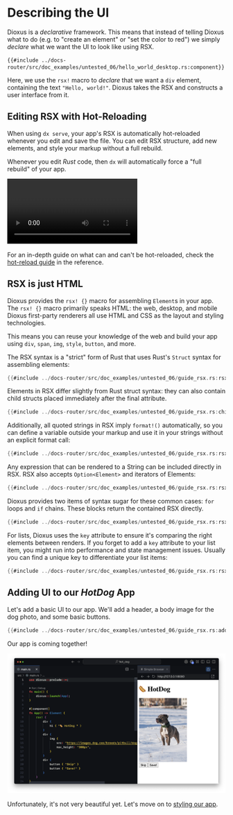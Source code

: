 # Describing the UI

Dioxus is a _declarative_ framework. This means that instead of telling Dioxus what to do (e.g. to "create an element" or "set the color to red") we simply _declare_ what we want the UI to look like using RSX.

```rust, no_run
{{#include ../docs-router/src/doc_examples/untested_06/hello_world_desktop.rs:component}}
```

Here, we use the `rsx!` macro to _declare_ that we want a `div` element, containing the text `"Hello, world!"`. Dioxus takes the RSX and constructs a user interface from it.

## Editing RSX with Hot-Reloading

When using `dx serve`, your app's RSX is automatically hot-reloaded whenever you edit and save the file. You can edit RSX structure, add new elements, and style your markup without a full rebuild.

Whenever you edit *Rust* code, then `dx` will automatically force a "full rebuild" of your app.

![Dog App Hotreloading](/assets/06_docs/dog_app_hotreload.mp4)

For an in-depth guide on what can and can't be hot-reloaded, check the [hot-reload guide](../reference/hotreload.md) in the reference.

## RSX is just HTML

Dioxus provides the `rsx! {}` macro for assembling `Element`s in your app. The `rsx! {}` macro primarily speaks HTML: the web, desktop, and mobile Dioxus first-party renderers all use HTML and CSS as the layout and styling technologies.

This means you can reuse your knowledge of the web and build your app using `div`, `span`, `img`, `style`, `button`, and more.

The RSX syntax is a "strict" form of Rust that uses Rust's `Struct` syntax for assembling elements:

```rust
{{#include ../docs-router/src/doc_examples/untested_06/guide_rsx.rs:rsx_is_html}}
```

Elements in RSX differ slightly from Rust struct syntax: they can also contain child structs placed immediately after the final attribute.

```rust
{{#include ../docs-router/src/doc_examples/untested_06/guide_rsx.rs:child_rsx}}
```

Additionally, all quoted strings in RSX imply `format!()` automatically, so you can define a variable outside your markup and use it in your strings without an explicit format call:

```rust
{{#include ../docs-router/src/doc_examples/untested_06/guide_rsx.rs:rsx_format}}
```

Any expression that can be rendered to a String can be included directly in RSX. RSX also accepts `Option<Element>` and iterators of Elements:

```rust
{{#include ../docs-router/src/doc_examples/untested_06/guide_rsx.rs:rsx_expression}}
```

Dioxus provides two items of syntax sugar for these common cases: `for` loops and `if` chains. These blocks return the contained RSX directly.

```rust
{{#include ../docs-router/src/doc_examples/untested_06/guide_rsx.rs:rsx_loop}}
```

For lists, Dioxus uses the `key` attribute to ensure it's comparing the right elements between renders. If you forget to add a `key` attribute to your list item, you might run into performance and state management issues. Usually you can find a unique key to differentiate your list items:

```rust
{{#include ../docs-router/src/doc_examples/untested_06/guide_rsx.rs:rsx_keyed}}
```

## Adding UI to our *HotDog* App

Let's add a basic UI to our app. We'll add a header, a body image for the dog photo, and some basic buttons.


```rust
{{#include ../docs-router/src/doc_examples/untested_06/guide_rsx.rs:adding_ui}}
```

Our app is coming together!

![Unstyled Dog App](/assets/06_docs/unstyled_dog_app.png)

Unfortunately, it's not very beautiful yet. Let's move on to [styling our app](assets.md).
